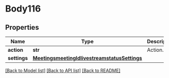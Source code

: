 # Body116

## Properties
Name | Type | Description | Notes
------------ | ------------- | ------------- | -------------
**action** | **str** | Action. | [optional] 
**settings** | [**MeetingsmeetingIdlivestreamstatusSettings**](MeetingsmeetingIdlivestreamstatusSettings.md) |  | [optional] 

[[Back to Model list]](../README.md#documentation-for-models) [[Back to API list]](../README.md#documentation-for-api-endpoints) [[Back to README]](../README.md)

